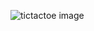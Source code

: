 ![tictactoe image](https://github.com/MuriloPCoelho/ProjetosBasicos/blob/main/Tic-Tac-Toe/%23Showcase/Tic-Tac-Toe.png)
